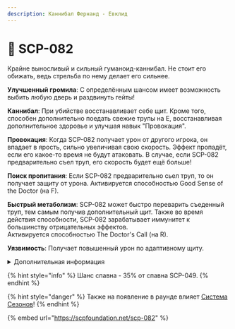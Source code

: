 ```yaml
---
description: Каннибал Фернанд - Евклид
---
```


# 🥩 SCP-082

Крайне выносливый и сильный гуманоид-каннибал. Не стоит его обижать, ведь стрельба по нему делает его сильнее.

**Улучшенный громила**: С определённым шансом имеет возможность выбить любую дверь и раздвинуть гейты!

**Каннибал**: При убийстве восстанавливает себе щит. Кроме того, способен дополнительно поедать свежие трупы на E, восстанавливая дополнительное здоровье и улучшая навык "Провокация".

**Провокация**: Когда SCP-082 получает урон от другого игрока, он впадает в ярость, сильно увеличивая свою скорость. Эффект пропадёт, если его какое-то время не будут атаковать. В случае, если SCP-082 предварительно съел труп, его скорость будет ещё больше!

**Поиск пропитания**: Если SCP-082 предварительно сьел труп, то он получает защиту от урона. Активируется способностью Good Sense of the Doctor (на F).

**Быстрый метаболизм**: SCP-082 может быстро переварить съеденный труп, тем самым получив дополнительный щит. Также во время действия способности, SCP-082 зарабатывает иммунитет к большинству отрицательных эффектов.\
Активируется способностью The Doctor's Call (на R).

**Уязвимость**: Получает повышенный урон по адаптивному щиту.

<details>

<summary>Дополнительная информация</summary>

* **Класс**: SCP-049
* **Роль в команде**: Танк

</details>

{% hint style="info" %}
Шанс спавна - 35% от спавна SCP-049.
{% endhint %}

{% hint style="danger" %}
Также на появление в раунде влияет [Система Сезонов](../../server-systems/seasons-system/)!
{% endhint %}

{% embed url="https://scpfoundation.net/scp-082" %}
